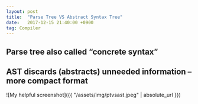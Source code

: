 ```yaml
---
layout: post
title:  "Parse Tree VS Abstract Syntax Tree"
date:   2017-12-15 21:40:00 +0900
tag: Compiler
---
```


## Parse tree also called “concrete syntax”
## AST discards (abstracts) unneeded information – more compact format

![My helpful screenshot]({{ "/assets/img/ptvsast.jpeg" | absolute_url }})
